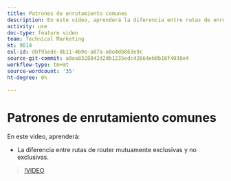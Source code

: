 ```yaml
---
title: Patrones de enrutamiento comunes
description: En este vídeo, aprenderá la diferencia entre rutas de enrutador mutuamente exclusivas y no exclusivas en [!DNL Adobe Workfront Fusion].
activity: use
doc-type: feature video
team: Technical Marketing
kt: 9014
exl-id: dbf95ede-8b11-4b9e-a87a-a0e4db863e9c
source-git-commit: a0aa8328842d2db1235edc42664eb0b18f4038e4
workflow-type: tm+mt
source-wordcount: '35'
ht-degree: 0%

---
```


# Patrones de enrutamiento comunes

En este vídeo, aprenderá:

* La diferencia entre rutas de router mutuamente exclusivas y no exclusivas.

>[!VIDEO](https://video.tv.adobe.com/v/335273/?quality=12)
